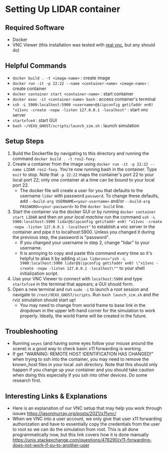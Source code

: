 # Setting Up LIDAR container

## Required Software
* Docker
* VNC Viewer (this installation was tested with [real vnc](https://www.realvnc.com/en/connect/download/viewer/), but any should do)

## Helpful Commands
* `docker build . -t <image-name>` : create image
* `docker run -it -p 22:22 --name <container-name> <image-name>` : create container
* `docker container start <container-name>` : start container
* `docker exec -it <container-name> bash` : access container's terminal
* `ssh -L 5900:localhost:5900 <username>@$(ipconfig getifaddr en0) "x11vnc -create -nopw -listen 127.0.0.1 -localhost"` : start vnc server
* `startxfce4` : start GUI
* `bash ~/VEXU_GHOST/scripts/launch_sim.sh` : launch simulation

## Setup Steps
1. Build the Dockerfile by navigating to this directory and running the command `docker build . -t ros2-foxy`.
2. Create a container from the image using `docker run -it -p 22:22 --name LIDAR ros2-foxy`. You're now running bash in the container. Type `exit` to stop. Note that `-p 22:22` maps the container's port 22 to your local port 22; only one container at a time can be bound to your local port 22.
    * The docker file will create a user for you that defaults to the username `lidar` with password `password`. To change these defaults, add `--build-arg USERNAME=<your-username>` and/or `--build-arg PASSWORD=<your-password>` to the `docker build` line.
3. Start the container via the docker GUI or by running `docker container start LIDAR` and then _on your local machine_ run the command `ssh -L 5900:localhost:5900 lidar@$(ipconfig getifaddr en0) "x11vnc -create -nopw -listen 127.0.0.1 -localhost"` to establish a vnc server in the container and pipe it to localhost:5900. Unless you changed it during the previous step, the password is "password".
    * If you changed your username in step 2, change "lidar" to your username.
    * It is annoying to copy and paste this command every time so it's helpful to alias it by adding `alias lidarvnc="ssh -L 5900:localhost:5900 lidar@$(ipconfig getifaddr en0) \"x11vnc -create -nopw -listen 127.0.0.1 -localhost\""` to your shell initialization script.
4. Use your VNC Viewer to connect with `localhost:5900` and type `startxfce4` in the terminal that appears; a GUI should form.
5. Open a new terminal and run `sudo -i` to launch a root session and navigate to `/root/VEXU_GHOST/scripts`. Run `bash launch_sim.sh` and the rviz simulation should start up!
    * You may need to change from world frame to base link in the dropdown in the upper left-hand corner for the simulation to work properly. Ideally, the world frame will be created in the future.

## Troubleshooting
* Running `xeyes` (and having some eyes follow your mouse around the scene) is a good way to check basic x11 forwarding is working.
* If get "WARNING: REMOTE HOST IDENTIFICATION HAS CHANGED!" when trying to ssh into the container, you may need to remove the known_host files in your local .ssh directory. Note that this should only happen if you change up your container and you should take caution when doing this especially if you ssh into other devices. Do some research first.

## Interesting Links & Explanations
* Here is an explanation of our VNC setup that may help you work through issues <https://jasonmurray.org/posts/2021/x11vnc/>
* When we VNC into a user account, we only give that user x11 forwarding authorization and have to essentially copy the credentials from the user to root so we can do the simulation from root. This is all done programmatically now, but this link covers how it is done manually <https://unix.stackexchange.com/questions/476290/x11-forwarding-does-not-work-if-su-to-another-user>